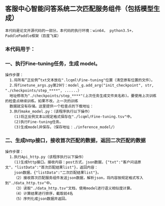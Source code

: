 ## 客服中心智能问答系统二次匹配服务组件（包括模型生成）  
    本代码是论文开源代码的一部分。本代码的执行环境：win64， python3.5+， PaddlePaddle框架（百度飞桨）    
   ### 本代码用于：  
 ### 一、执行Fine-tuning任务，生成 model。  
    操作步骤：  
      1.将所有“正反例”txt文本放在".lcqml\Fine-tuning"位置（清空原有位置的文件）。  
      2.将finetune_args.py第29行：model_g.add_arg("init_checkpoint", str,  "./checkpoints/step_****", ......）  
      地址修改为"./checkpoints/step_****"(上次任务生成文件夹名称)。要使用上次训练的检查点继续训练。如果不改，上一次的训练  
      数据就没有存储。这里提供一个检查点的下载地址：  
      3.执行make_model.py：（该程序执行以下操作）  
        (1)将正反例文本以规定格式保存在"./lcqml/Fine-tuning.tsv"中。  
        (2)执行Fine-tuning任务。  
        (3)生成model并保存。（保存地址：./inference_model/）  
### 二、生成http接口，接收首次匹配的数据，返回二次匹配的数据  
    操作步骤：  
      1.执行Api_http.py（该程序执行以下操作）  
        (1)生成http接口。接收内容：post方式，json数据，{"txt":"客户问话原文"，"listData":"首次匹配结果list"}，返回内容：  
        json数据，{"listData":"二次匹配结果list"}。  
        （2）接收首次匹配服务组件发送json数据，解析json，将内容按规定格式写入到"./data_http.tsv"中。  
        （3）读取"./data_http.tsv"文档，使用model进行语义相似度计算。  
        （4）计算结果进行排序，截取前4名  
        （5）序列化成json数据并返回。
